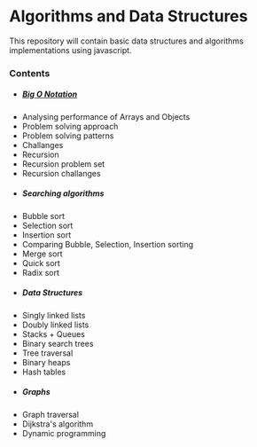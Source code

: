 <h1>Algorithms and Data Structures</h1>

<p>This repository will contain basic data structures and algorithms implementations using javascript.</p>

<h3>Contents</h3>
<ul>
  <li><h5><a href="https://github.com/VishnuRathore98/Javascript-Algorithms-and-Data-Structures/tree/main/Section%201%3A%20Big%20O%20Notation">Big O Notation</a></h5></li>
  <li>Analysing performance of Arrays and Objects</li>
  <li>Problem solving approach</li>
  <li>Problem solving patterns</li>
  <li>Challanges</li>
  <li>Recursion</li>
  <li>Recursion problem set</li>
  <li>Recursion challanges</li>
  <li><h5>Searching algorithms</h5></li>
  <li>Bubble sort</li>
  <li>Selection sort</li>
  <li>Insertion sort</li>
  <li>Comparing Bubble, Selection, Insertion sorting</li>
  <li>Merge sort</li>
  <li>Quick sort</li>
  <li>Radix sort</li>
  <li><h5>Data Structures</h5></li>
  <li>Singly linked lists</li>
  <li>Doubly linked lists</li>
  <li>Stacks + Queues</li>
  <li>Binary search trees</li>
  <li>Tree traversal</li>
  <li>Binary heaps</li>
  <li>Hash tables</li>
  <li><h5>Graphs</h5></li>
  <li>Graph traversal</li>
  <li>Dijkstra's algorithm</li>
  <li>Dynamic programming</li>
</ul>
